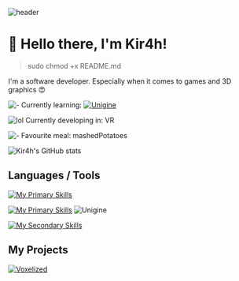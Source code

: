 ![header](https://capsule-render.vercel.app/api?type=waving&height=300&color=gradient&text=Kir4h&reversal=false&section=header&animation=fadeIn&textBg=false&fontAlignY=50&desc=dev%20XD&descAlign=60&descAlignY=64&fontAlign=50)

# 👋 Hello there, I'm Kir4h!

> sudo chmod +x README.md

I'm a software developer. Especially when it comes to games and 3D graphics 😍

![-](https://cdn-icons-png.flaticon.com/16/9793/9793027.png) Currently learning: 
[![Unigine](https://upload.wikimedia.org/wikipedia/commons/thumb/6/61/Unigine_corp_logo.png/100px-Unigine_corp_logo.png)](https://unigine.com/)

![lol](https://cdn-icons-png.flaticon.com/16/5651/5651683.png) Currently developing in: VR 

![-](https://cdn-icons-png.flaticon.com/16/9392/9392685.png) Favourite meal: mashedPotatoes

![Kir4h's GitHub stats](https://github-readme-stats.vercel.app/api?username=Kir4hGH&show_icons=true&theme=transparent&border_color=40464d)

## Languages / Tools

[![My Primary Skills](https://skillicons.dev/icons?i=python,cs,pycharm,visualstudio,linux,git&perline=3&theme=light)](https://skillicons.dev) 

[![My Primary Skills](https://skillicons.dev/icons?i=unity&theme=light)](https://skillicons.dev) ![Unigine](https://upload.wikimedia.org/wikipedia/commons/thumb/6/61/Unigine_corp_logo.png/345px-Unigine_corp_logo.png)

[![My Secondary Skills](https://skillicons.dev/icons?i=vscode,cpp,blender,docker,cmake,pr&perline=3)](https://skillicons.dev)

## My Projects
[![Voxelized](https://github-readme-stats.vercel.app/api/pin/?username=kir4hgh&repo=Voxelized&show_owner=true&theme=dark&icon_color=7d8590&bg_color=0d1117&border_color=30363d)](https://github.com/Kir4hGH/Voxelized)